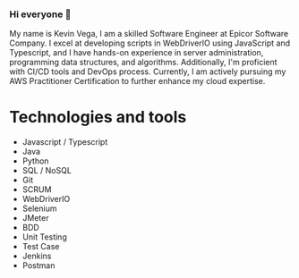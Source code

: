 ### Hi everyone 👋

My name is Kevin Vega, I am a skilled Software Engineer at Epicor Software Company. I excel at developing scripts in WebDriverIO using JavaScript and Typescript, and I have hands-on experience in server administration, programming data structures, and algorithms. Additionally, I'm proficient with CI/CD tools and DevOps process. Currently, I am actively pursuing my AWS Practitioner Certification to further enhance my cloud expertise.


# Technologies and tools
- Javascript / Typescript
- Java
- Python
- SQL / NoSQL
- Git
- SCRUM
- WebDriverIO
- Selenium
- JMeter
- BDD
- Unit Testing
- Test Case
- Jenkins
- Postman

<!--
**kevinvegadeveloper/kevinvegadeveloper** is a ✨ _special_ ✨ repository because its `README.md` (this file) appears on your GitHub profile.

Here are some ideas to get you started:

- 🔭 I’m currently working on ...
- 🌱 I’m currently learning ...
- 👯 I’m looking to collaborate on ...
- 🤔 I’m looking for help with ...
- 💬 Ask me about ...
- 📫 How to reach me: ...
- 😄 Pronouns: ...
- ⚡ Fun fact: ...
-->
